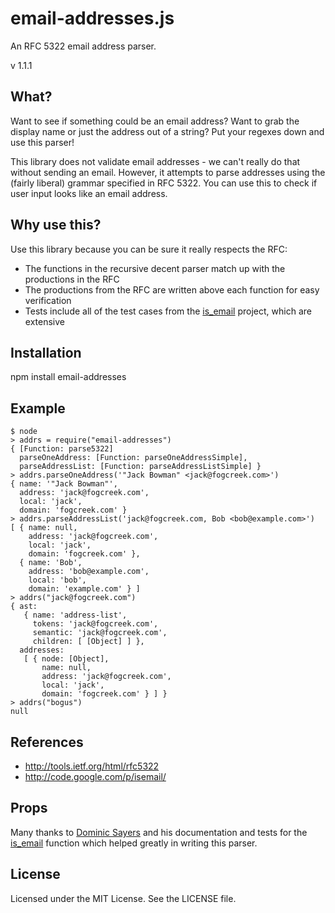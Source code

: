 email-addresses.js
==================

An RFC 5322 email address parser.

v 1.1.1

What?
-----
Want to see if something could be an email address? Want to grab the display name or just the address out of a string? Put your regexes down and use this parser!

This library does not validate email addresses - we can't really do that without sending an email. However, it attempts to parse addresses using the (fairly liberal) grammar specified in RFC 5322. You can use this to check if user input looks like an email address.

Why use this?
-------------
Use this library because you can be sure it really respects the RFC:
 - The functions in the recursive decent parser match up with the productions in the RFC
 - The productions from the RFC are written above each function for easy verification
 - Tests include all of the test cases from the [is_email](https://github.com/dominicsayers/isemail) project, which are extensive

Installation
------------
npm install email-addresses

Example
-------

```
$ node
> addrs = require("email-addresses")
{ [Function: parse5322]
  parseOneAddress: [Function: parseOneAddressSimple],
  parseAddressList: [Function: parseAddressListSimple] }
> addrs.parseOneAddress('"Jack Bowman" <jack@fogcreek.com>')
{ name: '"Jack Bowman"',
  address: 'jack@fogcreek.com',
  local: 'jack',
  domain: 'fogcreek.com' }
> addrs.parseAddressList('jack@fogcreek.com, Bob <bob@example.com>')
[ { name: null,
    address: 'jack@fogcreek.com',
    local: 'jack',
    domain: 'fogcreek.com' },
  { name: 'Bob',
    address: 'bob@example.com',
    local: 'bob',
    domain: 'example.com' } ]
> addrs("jack@fogcreek.com")
{ ast:
   { name: 'address-list',
     tokens: 'jack@fogcreek.com',
     semantic: 'jack@fogcreek.com',
     children: [ [Object] ] },
  addresses:
   [ { node: [Object],
       name: null,
       address: 'jack@fogcreek.com',
       local: 'jack',
       domain: 'fogcreek.com' } ] }
> addrs("bogus")
null
```

References
----------
 - http://tools.ietf.org/html/rfc5322
 - http://code.google.com/p/isemail/

Props
-----
Many thanks to [Dominic Sayers](https://github.com/dominicsayers) and his documentation and tests
for the [is_email](https://github.com/dominicsayers/isemail) function which helped greatly in writing this parser.

License
-------
Licensed under the MIT License. See the LICENSE file.
